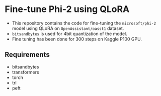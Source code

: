 # Fine-tune Phi-2 using QLoRA
- This repository contains the code for fine-tuning the `microsoft/phi-2` model using QLoRA on `OpenAssistant/oasst1` dataset.
- `bitsandbytes` is used for 4bit quantization of the model.
- Fine tuning has been done for 300 steps on Kaggle P100 GPU.

## Requirements
- bitsandbytes
- transformers
- torch
- trl
- peft